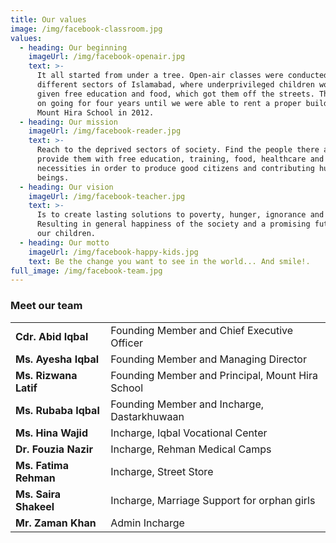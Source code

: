 ```yaml
---
title: Our values
image: /img/facebook-classroom.jpg
values:
  - heading: Our beginning
    imageUrl: /img/facebook-openair.jpg
    text: >-
      It all started from under a tree. Open-air classes were conducted in
      different sectors of Islamabad, where underprivileged children would be
      given free education and food, which got them off the streets. This kept
      on going for four years until we were able to rent a proper building for
      Mount Hira School in 2012.
  - heading: Our mission
    imageUrl: /img/facebook-reader.jpg
    text: >-
      Reach to the deprived sectors of society. Find the people there and
      provide them with free education, training, food, healthcare and basic
      necessities in order to produce good citizens and contributing human
      beings.
  - heading: Our vision
    imageUrl: /img/facebook-teacher.jpg
    text: >-
      Is to create lasting solutions to poverty, hunger, ignorance and illness.
      Resulting in general happiness of the society and a promising future for
      our children.
  - heading: Our motto
    imageUrl: /img/facebook-happy-kids.jpg
    text: Be the change you want to see in the world... And smile!.
full_image: /img/facebook-team.jpg
---
```



<h3 class="f3 lh-title mb1">Meet our team</h3>

|                       |                                                  |
| --------------------- | ------------------------------------------------ |
| **Cdr. Abid Iqbal**   | Founding Member and Chief Executive Officer      |
| **Ms. Ayesha Iqbal**  | Founding Member and Managing Director            |
| **Ms. Rizwana Latif** | Founding Member and Principal, Mount Hira School |
| **Ms. Rubaba Iqbal**  | Founding Member and Incharge, Dastarkhuwaan      |
| **Ms. Hina Wajid**    | Incharge, Iqbal Vocational Center                |
| **Dr. Fouzia Nazir**  | Incharge, Rehman Medical Camps                   |
| **Ms. Fatima Rehman** | Incharge, Street Store                           |
| **Ms. Saira Shakeel** | Incharge, Marriage Support for orphan girls      |
| **Mr. Zaman Khan**    | Admin Incharge                                   |

